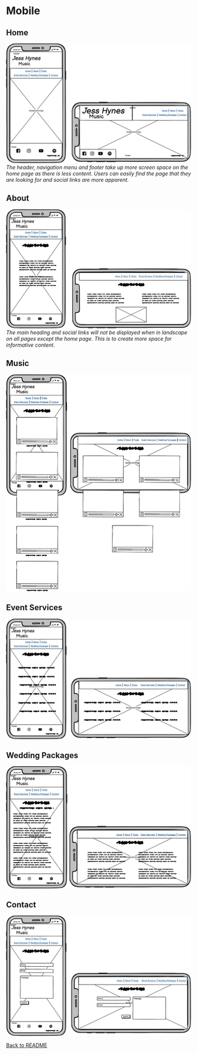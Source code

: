 # Mobile

## Home
![Landing Page Wireframe](readme-docs/wireframes/mobile-wf/homepage.png)
*The header, navigation menu and footer take up more screen space on the home page as there is less content. Users can easily find the page that they are looking for and social links are more apparent.*

## About
![About wireframe](readme-docs/wireframes/mobile-wf/about.png)
*The main heading and social links will not be displayed when in landscape on all pages except the home page. This is to create more space for informative content.*

## Music
![Music wireframe](readme-docs/wireframes/mobile-wf/music.png)

## Event Services
![Events wireframe](readme-docs/wireframes/mobile-wf/eventservices.png)

## Wedding Packages
![Packages wireframe](readme-docs/wireframes/mobile-wf/packages.png)

## Contact
![Contact wireframe](readme-docs/wireframes/mobile-wf/contact.png)

[Back to README](README.md)